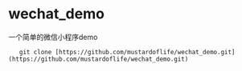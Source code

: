 # wechat_demo
一个简单的微信小程序demo
```
   git clone [https://github.com/mustardoflife/wechat_demo.git](https://github.com/mustardoflife/wechat_demo.git)

